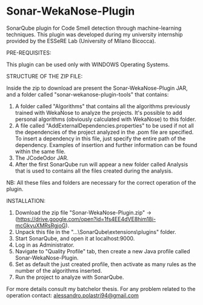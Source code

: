 # Sonar-WekaNose-Plugin

SonarQube plugin for Code Smell detection through machine-learning techniques.
This plugin was developed during my university internship provided by the ESSeRE Lab (University of Milano Bicocca).

PRE-REQUISITES:

This plugin can be used only with WINDOWS Operating Systems.

STRUCTURE OF THE ZIP FILE:

Inside the zip to download are present the Sonar-WekaNose-Plugin JAR, and a folder called "sonar-wekanose-plugin-tools" that contains:

1) A folder called "Algorithms" that contains all the algorithms previously trained with WekaNose to analyze the projects.
It's possible to add personal algorithms (obviously calculated with WekaNose) to this folder.
2) A file called "AddExternalDependencies.properties" to be used if not all the dependencies of the project analyzed in the .pom file 
are specified. To insert a dependency in this file, just specify the entire path of the dependency. Examples of insertion and further 
information can be found within the same file.
3) The JCodeOdor JAR.
4) After the first SonarQube run will appear a new folder called Analysis that is used to contains all the files created during the 
analysis.

NB: All these files and folders are necessary for the correct operation of the plugin.

INSTALLATION:

1) Download the zip file "Sonar-WekaNose-Plugin.zip" -> (https://drive.google.com/open?id=1fs4EE4dVE8him18i-mcGkyuXMRsRgjoG).
2) Unpack this file in the "...\SonarQube\extensions\plugins" folder.
3) Start SonarQube, and open it at localhost:9000.
4) Log in as Administrator.
5) Navigate to "Quality Profile" tab, then create a new Java profile called Sonar-WekaNose-Plugin.
6) Set as default the just created profile, then activate as many rules as the number of the algorithms inserted.
7) Run the project to analyze with SonarQube.

For more details consult my batchelor thesis.
For any problem related to the operation contact: alessandro.polastri94@gmail.com
